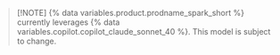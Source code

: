 > [!NOTE] {% data variables.product.prodname_spark_short %} currently leverages {% data variables.copilot.copilot_claude_sonnet_40 %}. This model is subject to change.
